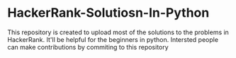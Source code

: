 # HackerRank-Solutiosn-In-Python
This repository is created to upload most of the solutions to the problems in HackerRank. It'll be helpful for the beginners in python. Intersted people can make contributions by commiting to this repository
